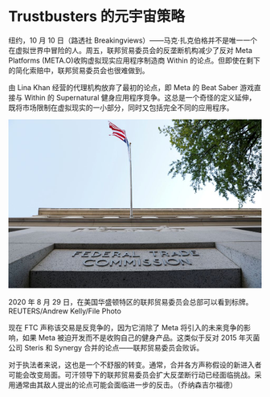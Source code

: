 # Trustbusters 的元宇宙策略




纽约，10 月 10 日（路透社 Breakingviews）——马克·扎克伯格并不是唯一一个在虚拟世界中冒险的人。周五，联邦贸易委员会的反垄断机构减少了反对 Meta Platforms (META.O)收购虚拟现实应用程序制造商 Within 的论点。但即使在剩下的简化索赔中，联邦贸易委员会也很难做到。

由 Lina Khan 经营的代理机构放弃了最初的论点，即 Meta 的 Beat Saber 游戏直接与 Within 的 Supernatural 健身应用程序竞争。这总是一个奇怪的定义延伸，既将市场限制在虚拟现实的一小部分，同时又包括完全不同的应用程序。



![2020 年 8 月 29 日，在美国华盛顿特区的联邦贸易委员会总部可以看到标牌。](49.jpg)

2020 年 8 月 29 日，在美国华盛顿特区的联邦贸易委员会总部可以看到标牌。REUTERS/Andrew Kelly/File Photo



现在 FTC 声称该交易是反竞争的，因为它消除了 Meta 将引入的未来竞争的影响，如果 Meta 被迫开发而不是收购自己的健身产品。这类似于反对 2015 年灭菌公司 Steris 和 Synergy 合并的论点——联邦贸易委员会败诉。

对于执法者来说，这也是一个不舒服的转变。通常，合并各方声称假设的新进入者可能会改变局面。可汗领导下的联邦贸易委员会扩大反垄断行动已经面临挑战。采用通常由其敌人提出的论点可能会面临进一步的反击。（乔纳森吉尔福德）
